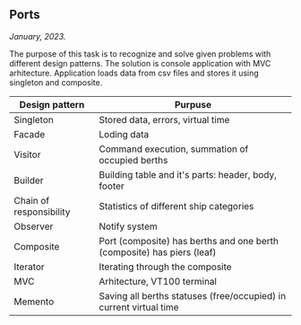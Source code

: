 ## Ports
*January, 2023.*

The purpose of this task is to recognize and solve given problems with different design patterns.
The solution is console application with MVC arhitecture. Application loads data from csv files and stores it using singleton and composite. 

Design pattern | Purpuse 
-------------- | -------
Singleton | Stored data, errors, virtual time
Facade | Loding data
Visitor | Command execution, summation of occupied berths
Builder | Building table and it's parts: header, body, footer
Chain of responsibility | Statistics of different ship categories
Observer | Notify system
Composite | Port (composite) has berths and one berth (composite) has piers (leaf)
Iterator | Iterating through the composite
MVC | Arhitecture, VT100 terminal
Memento | Saving all berths statuses (free/occupied) in current virtual time

